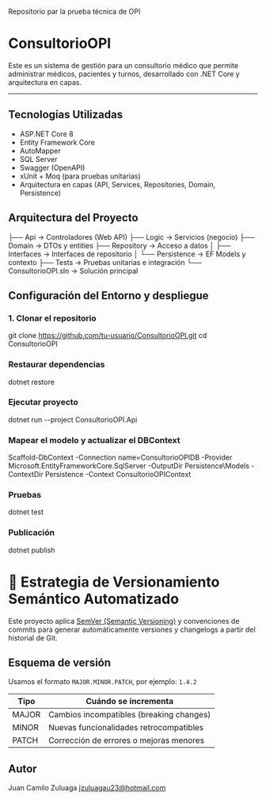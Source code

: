 
Repositorio par la prueba técnica de OPI

# ConsultorioOPI

Este es un sistema de gestión para un consultorio médico que permite administrar médicos, pacientes y turnos, desarrollado con .NET Core y arquitectura en capas.

---

## Tecnologías Utilizadas

- ASP.NET Core 8
- Entity Framework Core
- AutoMapper
- SQL Server
- Swagger (OpenAPI)
- xUnit + Moq (para pruebas unitarias)
- Arquitectura en capas (API, Services, Repositories, Domain, Persistence)

## Arquitectura del Proyecto

├── Api → Controladores (Web API)
├── Logic → Servicios (negocio)
├── Domain → DTOs y entities
├── Repository → Acceso a datos
│ ├── Interfaces → Interfaces de repositorio
│ └── Persistence → EF Models y contexto
├── Tests → Pruebas unitarias e integración
└── ConsultorioOPI.sln → Solución principal

## Configuración del Entorno y despliegue

### 1. Clonar el repositorio
git clone https://github.com/tu-usuario/ConsultorioOPI.git
cd ConsultorioOPI

### Restaurar dependencias
dotnet restore

### Ejecutar proyecto 
dotnet run --project ConsultorioOPI.Api

### Mapear el modelo y actualizar el DBContext 
Scaffold-DbContext -Connection name=ConsultorioOPIDB -Provider Microsoft.EntityFrameworkCore.SqlServer -OutputDir Persistence\Models -ContextDir Persistence -Context ConsultorioOPIContext 

### Pruebas 
dotnet test

### Publicación 
dotnet publish

# 🚀 Estrategia de Versionamiento Semántico Automatizado

Este proyecto aplica [SemVer (Semantic Versioning)](https://semver.org/lang/es/) y convenciones de commits para generar automáticamente versiones y changelogs a partir del historial de Git.

## Esquema de versión
Usamos el formato `MAJOR.MINOR.PATCH`, por ejemplo: `1.4.2`

| Tipo    | Cuándo se incrementa                          |
|---------|-----------------------------------------------|
| MAJOR   | Cambios incompatibles (breaking changes)      |
| MINOR   | Nuevas funcionalidades retrocompatibles       |
| PATCH   | Corrección de errores o mejoras menores       |

## Autor
Juan Camilo Zuluaga 
jzuluagau23@hotmail.com
